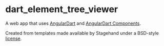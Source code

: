 # dart_element_tree_viewer

A web app that uses [AngularDart](https://angulardart.xyz) and
[AngularDart Components](https://pub.dev/ngcomponents).

Created from templates made available by Stagehand under a BSD-style
[license](https://github.com/dart-lang/stagehand/blob/master/LICENSE).
